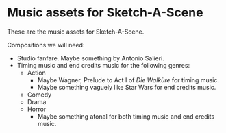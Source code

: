 # Music assets for Sketch-A-Scene

These are the music assets for Sketch-A-Scene.

Compositions we will need:

- Studio fanfare. Maybe something by Antonio Salieri.
- Timing music and end credits music for the following genres:
  - Action
    - Maybe Wagner, Prelude to Act I of *Die Walk&uuml;re* for timing music.
    - Maybe something vaguely like Star Wars for end credits music.
  - Comedy
  - Drama
  - Horror
    - Maybe something atonal for both timing music and end credits music.
